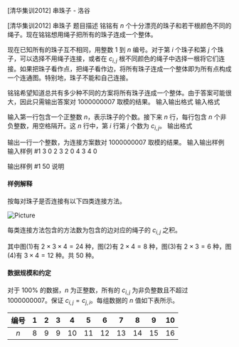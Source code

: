 



[清华集训2012] 串珠子 - 洛谷














[清华集训2012] 串珠子
题目描述
铭铭有 $n$ 个十分漂亮的珠子和若干根颜色不同的绳子。现在铭铭想用绳子把所有的珠子连成一个整体。

现在已知所有的珠子互不相同，用整数 $1$ 到 $n$ 编号。对于第 $i$ 个珠子和第 $j$ 个珠子，可以选择不用绳子连接，或者在 $c_{i,j}$ 根不同颜色的绳子中选择一根将它们连接。如果把珠子看作点，把绳子看作边，将所有珠子连成一个整体即为所有点构成一个连通图。特别地，珠子不能和自己连接。

铭铭希望知道总共有多少种不同的方案将所有珠子连成一个整体。由于答案可能很大，因此只需输出答案对 $1000000007$ 取模的结果。
输入输出格式
输入格式

输入第一行包含一个正整数 $n$，表示珠子的个数。接下来 $n$ 行，每行包含 $n$ 个非负整数，用空格隔开。这 $n$ 行中，第 $i$ 行第 $j$ 个数为 $c_{i,j}$。
输出格式

输出一行一个整数，为连接方案数对 $1000000007$ 取模的结果。
输入输出样例
输入样例 #1
3
0 2 3
2 0 4
3 4 0

输出样例 #1
50
说明
#### 样例解释
按每对珠子是否连接有以下四类连接方法。

![Picture](https://s2.ax1x.com/2020/01/19/1C1K1I.png)

每类连接方法包含的方法数为包含的边对应的绳子的 $c_{i,j}$ 之积。

其中图(1)有 $2\times3\times4=24$ 种，图(2)有 $2\times4=8$ 种，图(3)有 $2\times3=6$ 种，图(4)有 $3\times4=12$ 种。共 $50$ 种。

#### 数据规模和约定
对于 $100\%$ 的数据，$n$ 为正整数，所有的 $c_{i,j}$ 为非负整数且不超过 $1000000007$。保证 $c_{i,j}=c_{j,i}$。每组数据的 $n$ 值如下表所示。

|编号|1|2|3|4|5|6|7|8|9|10|
|:-:|:-:|:-:|:-:|:-:|:-:|:-:|:-:|:-:|:-:|:-:|
|$n$|$8$|$9$|$9$|$10$|$11$|$12$|$13$|$14$|$15$|$16$|






